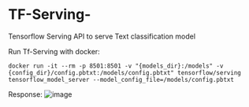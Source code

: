 # TF-Serving-
Tensorflow Serving API to serve Text classification model

Run Tf-Serving with docker:
```
docker run -it --rm -p 8501:8501 -v "{models_dir}:/models" -v {config_dir}/config.pbtxt:/models/config.pbtxt" tensorflow/serving tensorflow_model_server --model_config_file=/models/config.pbtxt
```
Response:
![image](https://user-images.githubusercontent.com/40908371/209067919-07242f14-0865-4e21-9e90-8381f5b029da.png)
